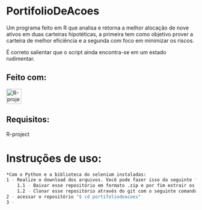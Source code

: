 # PortifolioDeAcoes
 Um programa feito em R que analisa e retorna a melhor alocação de nove ativos em duas carteiras hipotéticas, a primeira tem como objetivo prover a carteira de melhor eficiência e a segunda com foco em minimizar os riscos.

 É correto salientar que o script ainda encontra-se em um estado rudimentar.

## Feito com:
 <p align="left">
 <a href="https://www.r-project.org/" traget="_blank" rel="noreferrer" > <img src="https://www.r-project.org/logo/Rlogo.svg" alt="R-project" width="40" height="40"/> </a></p>


## Requisitos:
R-project


# Instruções de uso:

```sh
*Com o Python e a biblioteca do selenium instaladas:
1 - Realize o download dos arquivos. Você pode fazer isso da seguinte forma:
    1.1 - Baixar esse repositório em formato .zip e por fim extrair os arquivos para uma pasta de sua preferência.
    1.2 - Clonar esse repositório através do git com o seguinte comando: "$ git clone https://github.com/MauPxt/portifoliodeacoes".
2 - acessar o repositório "$ cd portifoliodeacoes"
3 - 
```
